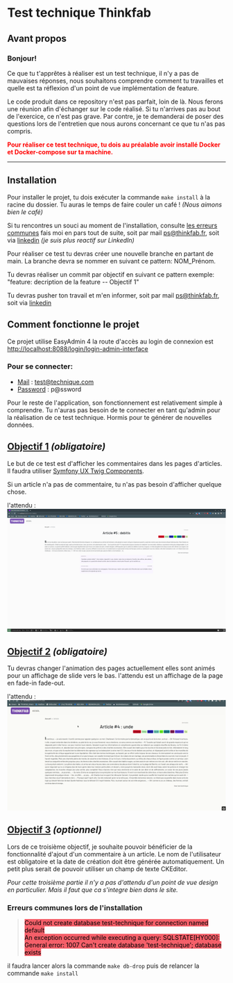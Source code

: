 # Test technique Thinkfab

## Avant propos
### Bonjour!
Ce que tu t'apprêtes à réaliser est un test technique, il n'y a pas de mauvaises réponses, nous souhaitons comprendre
comment tu travailles et quelle est ta réflexion d'un point de vue implémentation de feature.

Le code produit dans ce repository n'est pas parfait, loin de là.
Nous ferons une réunion afin d'échanger sur le code réalisé. Si tu n'arrives pas au bout de l'exercice, ce n'est pas grave.
Par contre, je te demanderai de poser des questions lors de l'entretien que nous aurons concernant ce que tu n'as pas compris.

**<span style="color: red;">Pour réaliser ce test technique, tu dois au préalable avoir installé Docker et Docker-compose sur ta machine.</span>**

----

## Installation

Pour installer le projet, tu dois exécuter la commande `make install` à la racine du dossier. Tu auras le temps de faire couler un café ! *(Nous aimons bien le café)*

Si tu rencontres un souci au moment de l'installation, consulte [les erreurs communes](#erreurs-communes-lors-de-linstallation) fais moi en pars tout de suite, soit par mail ps@thinkfab.fr, soit via [linkedin](https://www.linkedin.com/in/paul-strentz/) *(je suis plus reactif sur LinkedIn)*

Pour réaliser ce test tu devras créer une nouvelle branche en partant de main. La branche devra se nommer en suivant ce pattern:
NOM_Prénom. 

Tu devras réaliser un commit par objectif en suivant ce pattern exemple: "feature: decription de la feature -- Objectif 1"

Tu devras pusher ton travail et m'en informer, soit par mail ps@thinkfab.fr, soit via [linkedin](https://www.linkedin.com/in/paul-strentz/)

## Comment fonctionne le projet
Ce projet utilise EasyAdmin 4 la route d'accès au login de connexion est [http://localhost:8088/login/login-admin-interface](http://localhost:8088/login/login-admin-interface)

### Pour se connecter:
- <u>Mail</u> : test@technique.com
- <u>Password</u> : p@ssword

Pour le reste de l'application, son fonctionnement est relativement simple à comprendre.
Tu n'auras pas besoin de te connecter en tant qu'admin pour la réalisation de ce test technique.
Hormis pour te générer de nouvelles données.

## <u>Objectif 1</u> *(obligatoire)*
Le but de ce test est d'afficher les commentaires dans les pages d'articles. Il faudra utiliser [Symfony UX Twig Components](https://symfony.com/bundles/ux-twig-component/current/index.html).

Si un article n'a pas de commentaire, tu n'as pas besoin d'afficher quelque chose.

l'attendu :
![Objectif 1](./test-technique-etape-1.png "Objectif 1")


## <u>Objectif 2</u> *(obligatoire)*
Tu devras changer l'animation des pages actuellement elles sont animés pour un affichage de slide vers le bas. l'attendu est un affichage de la page en fade-in fade-out.

l'attendu :
![Objectif 2](./test-technique-etape-2.gif "Objectif 2")

## <u>Objectif 3</u> *(optionnel)*
Lors de ce troisième objectif, je souhaite pouvoir bénéficier de la fonctionnalité d'ajout d'un commentaire à un article.
Le nom de l'utilisateur est obligatoire et la date de création doit être générée automatiquement. Un petit plus serait de pouvoir utiliser un champ de texte CKEditor.

*Pour cette troisième partie il n'y a pas d'attendu d'un point de vue design en particulier. Mais il faut que ca s'integre bien dans le site.*


### Erreurs communes lors de l'installation
><span style="background-color:#f55f69; color:black;">Could not create database test-technique for connection named default</span></br>
 <span style="background-color:#f55f69; color:black;">An exception occurred while executing a query: SQLSTATE[HY000]: General error: 1007 Can't create database 'test-technique'; database exists</span>

il faudra lancer alors la commande `make db-drop` puis de relancer la commande `make install`
